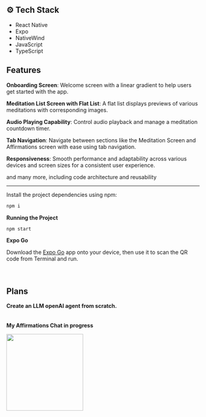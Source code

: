 
## <a name="tech-stack">⚙️ Tech Stack</a>

-   React Native
-   Expo
-   NativeWind
-   JavaScript
-   TypeScript

## <a name="features">Features</a>

 **Onboarding Screen**: Welcome screen with a linear gradient to help users get started with the app.

 **Meditation List Screen with Flat List**: A flat list displays previews of various meditations with corresponding images.

 **Audio Playing Capability**: Control audio playback and manage a meditation countdown timer.

 **Tab Navigation**: Navigate between sections like the Meditation Screen and Affirmations screen with ease using tab navigation.

 **Responsiveness**: Smooth performance and adaptability across various devices and screen sizes for a consistent user experience.

and many more, including code architecture and reusability



** **

Install the project dependencies using npm:

```bash
npm i
```

**Running the Project**

```bash
npm start
```

**Expo Go**

Download the [Expo Go](https://expo.dev/go) app onto your device, then use it to scan the QR code from Terminal and run.
<br/>
<br/>
<br/>


## <a name="plans">Plans</a>

 **Create an LLM openAI agent from scratch.**
 <br/>
  <br/>
   <br/>
**My Affirmations Chat in progress**

<img src="https://github.com/user-attachments/assets/a9f092d2-5ef3-4c24-a217-43b04361b6aa" width="200">



